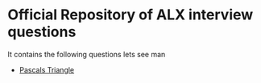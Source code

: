 # Official Repository of ALX interview questions 
It contains the following questions
lets see man
- [Pascals Triangle](https://github.com/MATRIX30/alx-interview/tree/main/0x00-pascal_triangle)

